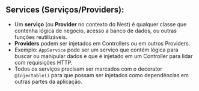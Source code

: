 ## Services (Serviços/Providers):

- Um **serviço** (ou **Provider** no contexto do Nest) é qualquer classe que contenha lógica de negócio, acesso a banco de dados, ou outras funções reutilizáveis.
- **Providers** podem ser injetados em Controllers ou em outros Providers.
- Exemplo: `AppService` pode ser um serviço que contém lógica para buscar ou manipular dados e que é injetado em um Controller para lidar com requisições HTTP.
- Todos os serviços precisam ser marcados com o decorator `@Injectable()` para que possam ser injetados como dependências em outras partes da aplicação.
